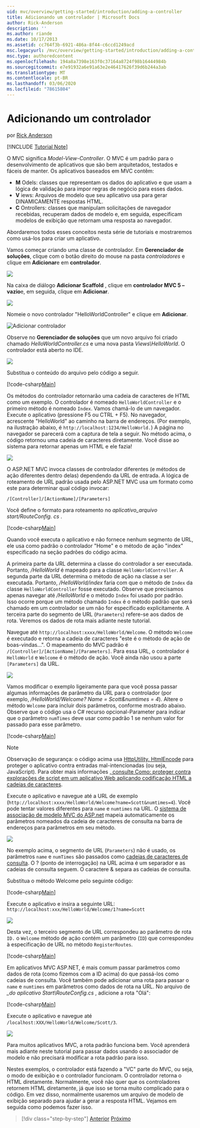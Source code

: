 ```yaml
---
uid: mvc/overview/getting-started/introduction/adding-a-controller
title: Adicionando um controlador | Microsoft Docs
author: Rick-Anderson
description: ''
ms.author: riande
ms.date: 10/17/2013
ms.assetid: cc764f3b-6921-486a-8f44-c6ccd1249acd
msc.legacyurl: /mvc/overview/getting-started/introduction/adding-a-controller
msc.type: authoredcontent
ms.openlocfilehash: 194a8a7398e163f0c37164a8724f98b16444984b
ms.sourcegitcommit: e7e91932a6e91a63e2e46417626f39d6b244a3ab
ms.translationtype: MT
ms.contentlocale: pt-BR
ms.lasthandoff: 03/06/2020
ms.locfileid: "78615804"
---
```

# <a name="adding-a-controller"></a>Adicionando um controlador

por [Rick Anderson](https://twitter.com/RickAndMSFT)

[!INCLUDE [Tutorial Note](index.md)]

O MVC significa *Model-View-Controller*. O MVC é um padrão para o desenvolvimento de aplicativos que são bem arquitetados, testados e fáceis de manter. Os aplicativos baseados em MVC contêm:

- **M** Odels: classes que representam os dados do aplicativo e que usam a lógica de validação para impor regras de negócio para esses dados.
- **V** iews: Arquivos de modelo que seu aplicativo usa para gerar DINAMICAMENTE respostas HTML.
- **C** Ontrollers: classes que manipulam solicitações de navegador recebidas, recuperam dados de modelo e, em seguida, especificam modelos de exibição que retornam uma resposta ao navegador.

Abordaremos todos esses conceitos nesta série de tutoriais e mostraremos como usá-los para criar um aplicativo.

Vamos começar criando uma classe de controlador. Em **Gerenciador de soluções**, clique com o botão direito do mouse na pasta *controladores* e clique em **Adicionar**e em **controlador**.

![](adding-a-controller/_static/image1.png)

Na caixa de diálogo **Adicionar Scaffold** , clique em **controlador MVC 5 – vazio**e, em seguida, clique em **Adicionar**.

![](adding-a-controller/_static/image2.png)  

Nomeie o novo controlador "HelloWorldController" e clique em **Adicionar**.

![Adicionar controlador](adding-a-controller/_static/image3.png)

Observe no **Gerenciador de soluções** que um novo arquivo foi criado chamado *HelloWorldController.cs* e uma nova pasta *Views\HelloWorld*. O controlador está aberto no IDE.

![](adding-a-controller/_static/image4.png)

Substitua o conteúdo do arquivo pelo código a seguir.

[!code-csharp[Main](adding-a-controller/samples/sample1.cs)]

Os métodos do controlador retornarão uma cadeia de caracteres de HTML como um exemplo. O controlador é nomeado `HelloWorldController` e o primeiro método é nomeado `Index`. Vamos chamá-lo de um navegador. Execute o aplicativo (pressione F5 ou CTRL + F5). No navegador, acrescente &quot;HelloWorld&quot; ao caminho na barra de endereços. (Por exemplo, na ilustração abaixo, é `http://localhost:1234/HelloWorld.`) A página no navegador se parecerá com a captura de tela a seguir. No método acima, o código retornou uma cadeia de caracteres diretamente. Você disse ao sistema para retornar apenas um HTML e ele fazia!

![](adding-a-controller/_static/image5.png)

O ASP.NET MVC invoca classes de controlador diferentes (e métodos de ação diferentes dentro delas) dependendo da URL de entrada. A lógica de roteamento de URL padrão usada pelo ASP.NET MVC usa um formato como este para determinar qual código invocar:

`/[Controller]/[ActionName]/[Parameters]`

Você define o formato para roteamento no *aplicativo\_arquivo start/RouteConfig. cs* .

[!code-csharp[Main](adding-a-controller/samples/sample2.cs?highlight=7-8)]

Quando você executa o aplicativo e não fornece nenhum segmento de URL, ele usa como padrão o controlador "Home" e o método de ação "index" especificado na seção padrões do código acima.

A primeira parte da URL determina a classe do controlador a ser executada. Portanto, */HelloWorld* é mapeado para a classe `HelloWorldController`. A segunda parte da URL determina o método de ação na classe a ser executada. Portanto, */HelloWorld/index* faria com que o método de `Index` da classe `HelloWorldController` fosse executado. Observe que precisamos apenas navegar até */HelloWorld* e o método `Index` foi usado por padrão. Isso ocorre porque um método chamado `Index` é o método padrão que será chamado em um controlador se um não for especificado explicitamente. A terceira parte do segmento de URL (`Parameters`) refere-se aos dados de rota. Veremos os dados de rota mais adiante neste tutorial.

Navegue até `http://localhost:xxxx/HelloWorld/Welcome`. O método `Welcome` é executado e retorna a cadeia de caracteres &quot;este é o método de ação de boas-vindas...&quot;. O mapeamento do MVC padrão é `/[Controller]/[ActionName]/[Parameters]`. Para essa URL, o controlador é `HelloWorld` e `Welcome` é o método de ação. Você ainda não usou a parte `[Parameters]` da URL.

![](adding-a-controller/_static/image6.png)

Vamos modificar o exemplo ligeiramente para que você possa passar algumas informações de parâmetro da URL para o controlador (por exemplo, */HelloWorld/Welcome? Name = Scott&amp;numtimes = 4*). Altere o método `Welcome` para incluir dois parâmetros, conforme mostrado abaixo. Observe que o código usa o C# recurso opcional-Parameter para indicar que o parâmetro `numTimes` deve usar como padrão 1 se nenhum valor for passado para esse parâmetro.

[!code-csharp[Main](adding-a-controller/samples/sample3.cs)]

> [!NOTE]
> Observação de segurança: o código acima usa [HttpUtility. HtmlEncode](https://msdn.microsoft.com/library/ee360286(v=vs.110).aspx) para proteger o aplicativo contra entradas mal-intencionadas (ou seja, JavaScript). Para obter mais informações [, consulte Como: proteger contra explorações de script em um aplicativo Web aplicando codificação HTML a cadeias de caracteres](https://msdn.microsoft.com/library/a2a4yykt(v=vs.100).aspx).

 Execute o aplicativo e navegue até a URL de exemplo (`http://localhost:xxxx/HelloWorld/Welcome?name=Scott&numtimes=4`). Você pode tentar valores diferentes para `name` e `numtimes` na URL. O [sistema de associação de modelo MVC do ASP.net](http://odetocode.com/Blogs/scott/archive/2009/04/27/6-tips-for-asp-net-mvc-model-binding.aspx) mapeia automaticamente os parâmetros nomeados da cadeia de caracteres de consulta na barra de endereços para parâmetros em seu método.

![](adding-a-controller/_static/image7.png)

No exemplo acima, o segmento de URL (`Parameters`) não é usado, os parâmetros `name` e `numTimes` são passados como [cadeias de caracteres de consulta](http://en.wikipedia.org/wiki/Query_string). O ? (ponto de interrogação) na URL acima é um separador e as cadeias de consulta seguem. O caractere &amp; separa as cadeias de consulta.

Substitua o método Welcome pelo seguinte código:

[!code-csharp[Main](adding-a-controller/samples/sample4.cs)]

Execute o aplicativo e insira a seguinte URL: `http://localhost:xxx/HelloWorld/Welcome/1?name=Scott`

![](adding-a-controller/_static/image8.png)

Desta vez, o terceiro segmento de URL correspondeu ao parâmetro de rota `ID.` o `Welcome` método de ação contém um parâmetro (`ID`) que correspondeu à especificação de URL no método `RegisterRoutes`.

[!code-csharp[Main](adding-a-controller/samples/sample5.cs?highlight=7)]

Em aplicativos MVC ASP.NET, é mais comum passar parâmetros como dados de rota (como fizemos com a ID acima) do que passá-los como cadeias de consulta. Você também pode adicionar uma rota para passar o `name` e `numtimes` em parâmetros como dados de rota na URL. No arquivo de *\_do aplicativo Start\RouteConfig.cs* , adicione a rota "Olá":

[!code-csharp[Main](adding-a-controller/samples/sample6.cs?highlight=13-16)]

Execute o aplicativo e navegue até `/localhost:XXX/HelloWorld/Welcome/Scott/3`.

![](adding-a-controller/_static/image9.png)

Para muitos aplicativos MVC, a rota padrão funciona bem. Você aprenderá mais adiante neste tutorial para passar dados usando o associador de modelo e não precisará modificar a rota padrão para isso.

Nestes exemplos, o controlador está fazendo a &quot;VC&quot; parte do MVC, ou seja, o modo de exibição e o controlador funcionam. O controlador retorna o HTML diretamente. Normalmente, você não quer que os controladores retornem HTML diretamente, já que isso se torna muito complicado para o código. Em vez disso, normalmente usaremos um arquivo de modelo de exibição separado para ajudar a gerar a resposta HTML. Vejamos em seguida como podemos fazer isso.

> [!div class="step-by-step"]
> [Anterior](getting-started.md)
> [Próximo](adding-a-view.md)

